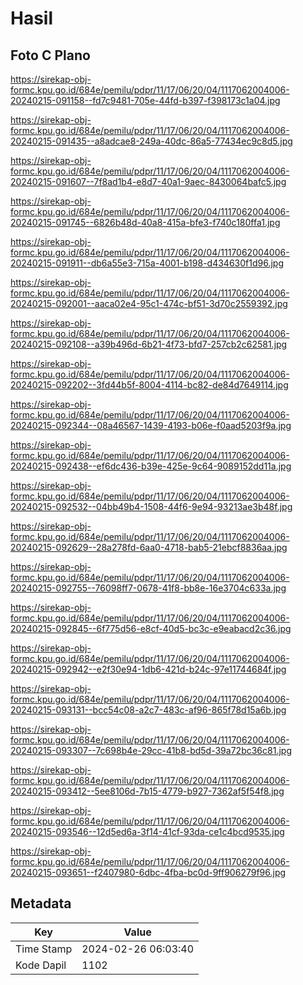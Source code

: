 # Hasil

## Foto C Plano

https://sirekap-obj-formc.kpu.go.id/684e/pemilu/pdpr/11/17/06/20/04/1117062004006-20240215-091158--fd7c9481-705e-44fd-b397-f398173c1a04.jpg

https://sirekap-obj-formc.kpu.go.id/684e/pemilu/pdpr/11/17/06/20/04/1117062004006-20240215-091435--a8adcae8-249a-40dc-86a5-77434ec9c8d5.jpg

https://sirekap-obj-formc.kpu.go.id/684e/pemilu/pdpr/11/17/06/20/04/1117062004006-20240215-091607--7f8ad1b4-e8d7-40a1-9aec-8430064bafc5.jpg

https://sirekap-obj-formc.kpu.go.id/684e/pemilu/pdpr/11/17/06/20/04/1117062004006-20240215-091745--6826b48d-40a8-415a-bfe3-f740c180ffa1.jpg

https://sirekap-obj-formc.kpu.go.id/684e/pemilu/pdpr/11/17/06/20/04/1117062004006-20240215-091911--db6a55e3-715a-4001-b198-d434630f1d96.jpg

https://sirekap-obj-formc.kpu.go.id/684e/pemilu/pdpr/11/17/06/20/04/1117062004006-20240215-092001--aaca02e4-95c1-474c-bf51-3d70c2559392.jpg

https://sirekap-obj-formc.kpu.go.id/684e/pemilu/pdpr/11/17/06/20/04/1117062004006-20240215-092108--a39b496d-6b21-4f73-bfd7-257cb2c62581.jpg

https://sirekap-obj-formc.kpu.go.id/684e/pemilu/pdpr/11/17/06/20/04/1117062004006-20240215-092202--3fd44b5f-8004-4114-bc82-de84d7649114.jpg

https://sirekap-obj-formc.kpu.go.id/684e/pemilu/pdpr/11/17/06/20/04/1117062004006-20240215-092344--08a46567-1439-4193-b06e-f0aad5203f9a.jpg

https://sirekap-obj-formc.kpu.go.id/684e/pemilu/pdpr/11/17/06/20/04/1117062004006-20240215-092438--ef6dc436-b39e-425e-9c64-9089152dd11a.jpg

https://sirekap-obj-formc.kpu.go.id/684e/pemilu/pdpr/11/17/06/20/04/1117062004006-20240215-092532--04bb49b4-1508-44f6-9e94-93213ae3b48f.jpg

https://sirekap-obj-formc.kpu.go.id/684e/pemilu/pdpr/11/17/06/20/04/1117062004006-20240215-092629--28a278fd-6aa0-4718-bab5-21ebcf8836aa.jpg

https://sirekap-obj-formc.kpu.go.id/684e/pemilu/pdpr/11/17/06/20/04/1117062004006-20240215-092755--76098ff7-0678-41f8-bb8e-16e3704c633a.jpg

https://sirekap-obj-formc.kpu.go.id/684e/pemilu/pdpr/11/17/06/20/04/1117062004006-20240215-092845--6f775d56-e8cf-40d5-bc3c-e9eabacd2c36.jpg

https://sirekap-obj-formc.kpu.go.id/684e/pemilu/pdpr/11/17/06/20/04/1117062004006-20240215-092942--e2f30e94-1db6-421d-b24c-97e11744684f.jpg

https://sirekap-obj-formc.kpu.go.id/684e/pemilu/pdpr/11/17/06/20/04/1117062004006-20240215-093131--bcc54c08-a2c7-483c-af96-865f78d15a6b.jpg

https://sirekap-obj-formc.kpu.go.id/684e/pemilu/pdpr/11/17/06/20/04/1117062004006-20240215-093307--7c698b4e-29cc-41b8-bd5d-39a72bc36c81.jpg

https://sirekap-obj-formc.kpu.go.id/684e/pemilu/pdpr/11/17/06/20/04/1117062004006-20240215-093412--5ee8106d-7b15-4779-b927-7362af5f54f8.jpg

https://sirekap-obj-formc.kpu.go.id/684e/pemilu/pdpr/11/17/06/20/04/1117062004006-20240215-093546--12d5ed6a-3f14-41cf-93da-ce1c4bcd9535.jpg

https://sirekap-obj-formc.kpu.go.id/684e/pemilu/pdpr/11/17/06/20/04/1117062004006-20240215-093651--f2407980-6dbc-4fba-bc0d-9ff906279f96.jpg


## Metadata

| Key        | Value               |
| ---------- | ------------------- |
| Time Stamp | 2024-02-26 06:03:40 |
| Kode Dapil | 1102                |



